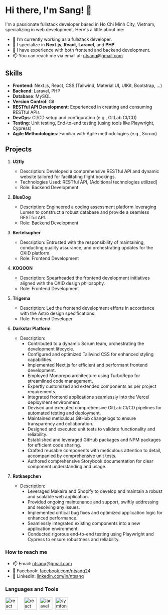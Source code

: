 # Hi there, I'm Sang! 👋

I'm a passionate fullstack developer based in Ho Chi Minh City, Vietnam, specializing in web development. Here's a little about me:

- 🔭 I’m currently working as a fullstack developer.
- 🌱 I specialize in **Next.js**, **React**, **Laravel**, and **PHP**.
- 💼 I have experience with both frontend and backend development.
- 📫 You can reach me via email at: [ntsanq@gmail.com](mailto:ntsanq@gmail.com)

## Skills

- **Frontend**: Next.js, React, CSS (Tailwind, Material UI, UIKit, Bootstrap, ...)
- **Backend**: Laravel, PHP
- **Database**: MySQL
- **Version Control**: Git
- **RESTful API Development**: Experienced in creating and consuming RESTful APIs
- **DevOps**: CI/CD setup and configuration (e.g., GitLab CI/CD)
- **Testing**: Unit testing, End-to-end testing (using tools like Playwright, Cypress)
- **Agile Methodologies**: Familiar with Agile methodologies (e.g., Scrum)


## Projects

1. **U2fly**
    - Description: Developed a comprehensive RESTful API and dynamic website tailored for facilitating flight bookings.
    - Technologies Used: RESTful API, [Additional technologies utilized]
    - Role: Backend Development

2. **BlueDog**
    - Description: Engineered a coding assessment platform leveraging Lumen to construct a robust database and provide a seamless RESTful API.
    - Role: Backend Development

3. **Bertelsopher**
    - Description: Entrusted with the responsibility of maintaining, conducting quality assurance, and orchestrating updates for the OXID platform.
    - Role: Frontend Development

4. **KOQOON**
    - Description: Spearheaded the frontend development initiatives aligned with the OXID design philosophy.
    - Role: Frontend Development

5. **Trigema**
    - Description: Led the frontend development efforts in accordance with the Astro design specifications.
    - Role: Frontend Developer

6. **Darkstar Platform**
    - Description:
        - Contributed to a dynamic Scrum team, orchestrating the development lifecycle.
        - Configured and optimized Tailwind CSS for enhanced styling capabilities.
        - Implemented Next.js for efficient and performant frontend development.
        - Employed Monorepo architecture using TurboRepo for streamlined code management.
        - Expertly customized and extended components as per project requirements.
        - Integrated frontend applications seamlessly into the Vercel deployment environment.
        - Devised and executed comprehensive GitLab CI/CD pipelines for automated testing and deployment.
        - Maintained meticulous GitHub changelogs to ensure transparency and collaboration.
        - Designed and executed unit tests to validate functionality and reliability.
        - Established and leveraged GitHub packages and NPM packages for efficient code sharing.
        - Crafted reusable components with meticulous attention to detail, accompanied by comprehensive unit tests.
        - Authored comprehensive Storybook documentation for clear component understanding and usage.

7. **Rotkaepchen**
    - Description:
        - Leveraged Makaira and Shopify to develop and maintain a robust and scalable web application.
        - Provided ongoing maintenance and support, swiftly addressing and resolving any issues.
        - Implemented critical bug fixes and optimized application logic for enhanced performance.
        - Seamlessly integrated existing components into a new application environment.
        - Conducted rigorous end-to-end testing using Playwright and Cypress to ensure robustness and reliability.

            
### How to reach me
- 📫 Email: [ntsanq@gmail.com](mailto:ntsanq@gmail.com)
- 📱 Facebook: [facebook.com/ntsanq24](https://facebook.com/ntsanq24)
- 💼 LinkedIn: [linkedin.com/in/ntsanq](https://linkedin.com/in/ntsanq)

[//]: # (### Spotify Playing 🎧)
[//]: # ([![Spotify]&#40;https://novatorem.vercel.app/api/spotify?background_color=0d1117&border_color=ffffff&#41;]&#40;https://open.spotify.com/user/31zlz6u7ti3a2jpx4y6ketovsnga&#41;)

### Languages and Tools
<p style="display: flex; gap: 10px;">
	<a href="https://nextjs.org/" target="_blank" rel="noreferrer"> <img src="https://static-00.iconduck.com/assets.00/nextjs-icon-1024x617-rl2bcqfj.png" alt="react" width="40" height="40"/> <a/>
	<a href="https://react.dev/" target="_blank" rel="noreferrer"> <img src="https://upload.wikimedia.org/wikipedia/commons/thumb/a/a7/React-icon.svg/1200px-React-icon.svg.png" alt="react" width="40" height="40"/> </a>
	<a href="https://laravel.com/" target="_blank" rel="noreferrer"> <img src="https://static-00.iconduck.com/assets.00/laravel-icon-497x512-uwybstke.png" alt="laravel" width="40" height="40"/> </a>
	<a href="https://symfony.com/" target="_blank" rel="noreferrer"> <img src="https://cdn.jsdelivr.net/gh/devicons/devicon/icons/symfony/symfony-original.svg" alt="symfony" width="40" height="40"/> </a>	
</p>
